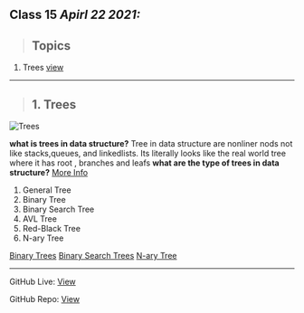 ## Class 15  *Apirl 22 2021:* 

> ## Topics

   1.  Trees [view](https://codefellows.github.io/common_curriculum/data_structures_and_algorithms/Code_401/class-15/resources/Trees.html)
   
---
> ## 1. Trees

![Trees](https://en.pimg.jp/022/154/532/1/22154532.jpg)

**what is trees in data structure?** Tree in data structure are nonliner nods not like stacks,queues, and linkedlists. Its literally looks like the real world tree where it has root , branches and leafs
**what are the type of trees in data structure?** [More Info](https://www.thecrazyprogrammer.com/2019/09/types-of-trees-in-data-structure.html#:~:text=A%20binary%20tree%20is%202,is%20either%200%20or%20N.&text=I%20hope%20you%20got%20the,of%20trees%20in%20data%20structure.)
  1. General Tree
  2. Binary Tree
  3. Binary Search Tree
  4. AVL Tree
  5. Red-Black Tree
  6. N-ary Tree

[Binary Trees](https://www.youtube.com/watch?v=ykAbHA-bkKM)
[Binary Search Trees](https://www.youtube.com/watch?v=mtvbVLK5xDQ)
[N-ary Tree](https://www.youtube.com/watch?v=jiR8SLAOglw)


---

GitHub Live: [View](https://anassawalha95.github.io/reading-notes/Code%20401/Class%2015)

GitHub Repo: [View](https://github.com/anassawalha95/reading-notes/tree/main/Code%20401)
